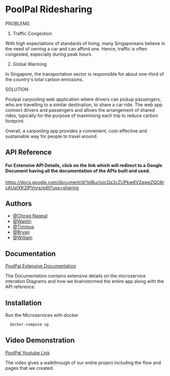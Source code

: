 
# PoolPal Ridesharing 

PROBLEMS 

1. Traffic Congestion 

With high expectations of standards of living, many Singaporeans believe in the need of owning a car and can afford one. Hence, traffic is often congested, especially during peak hours.

2. Global Warming

In Singapore, the transportation sector is responsible for about one-third of the country's total carbon emissions.

SOLUTION

Poolpal carpooling web application where drivers can pickup passengers, who are travelling to a similar destination, to share a car ride. The web app connect drivers and passengers and allows the arrangement of shared rides, typically for the purpose of maximising each trip to reduce carbon footprint.

Overall, a carpooling app provides a convenient, cost-effective and sustainable way for people to travel around.




## API Reference

#### For Extensive API Details, click on the link which will redirect to a Google Document having all the documentation of the APIs built and used. 



https://docs.google.com/document/d/1sIBucluicQs3cZUPkw6V2gweZQG8rcAUstXK2IPVnrs/edit?usp=sharing


## Authors

- [@Chirag Nagpal](https://github.com/chiragnagpal02)
- [@Wanlin](https://github.com/tianwanlin)
- [@Timmus](https://github.com/TimusAA)
- [@Bryan](https://github.com/bryanlzh)
- [@William](https://github.com/lyw142)



## Documentation

[PoolPal Extensive Documentation](https://docs.google.com/document/d/1737zjaLJlP67IstFXg8omZVX5dcAJ5vdKcocYOqD8qQ/edit?usp=sharing)

The Documentation contains extensive details on the microservice interation Diagrams and how we brainstormed the entire app along with the API reference. 


## Installation

Run the Microservices with docker

```bash
  docker-compose up
```
    
## Video Demonstration

[PoolPal Youtube Link](https://www.youtube.com/watch?v=GBx1x4BIzkI)


The video gives a walkthrough of our entire project including the flow and pages that we created. 
